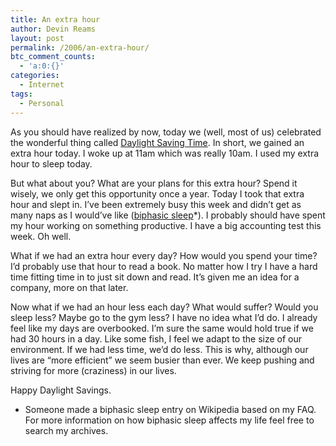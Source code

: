 ```yaml
---
title: An extra hour
author: Devin Reams
layout: post
permalink: /2006/an-extra-hour/
btc_comment_counts:
  - 'a:0:{}'
categories:
  - Internet
tags:
  - Personal
---
```

As you should have realized by now, today we (well, most of us) celebrated the wonderful thing called [Daylight Saving Time][1]. In short, we gained an extra hour today. I woke up at 11am which was really 10am. I used my extra hour to sleep today.

But what about you? What are your plans for this extra hour? Spend it wisely, we only get this opportunity once a year. Today I took that extra hour and slept in. I&#8217;ve been extremely busy this week and didn&#8217;t get as many naps as I would&#8217;ve like ([biphasic sleep][2]*). I probably should have spent my hour working on something productive. I have a big accounting test this week. Oh well.

What if we had an extra hour every day? How would you spend your time? I&#8217;d probably use that hour to read a book. No matter how I try I have a hard time fitting time in to just sit down and read. It&#8217;s given me an idea for a company, more on that later.

Now what if we had an hour less each day? What would suffer? Would you sleep less? Maybe go to the gym less? I have no idea what I&#8217;d do. I already feel like my days are overbooked. I&#8217;m sure the same would hold true if we had 30 hours in a day. Like some fish, I feel we adapt to the size of our environment. If we had less time, we&#8217;d do less. This is why, although our lives are &#8220;more efficient&#8221; we seem busier than ever. We keep pushing and striving for more (craziness) in our lives.

Happy Daylight Savings.

* Someone made a biphasic sleep entry on Wikipedia based on my FAQ. For more information on how biphasic sleep affects my life feel free to search my archives.

 [1]: http://en.wikipedia.org/wiki/Daylight_saving_time
 [2]: http://en.wikipedia.org/wiki/Biphasic_sleep